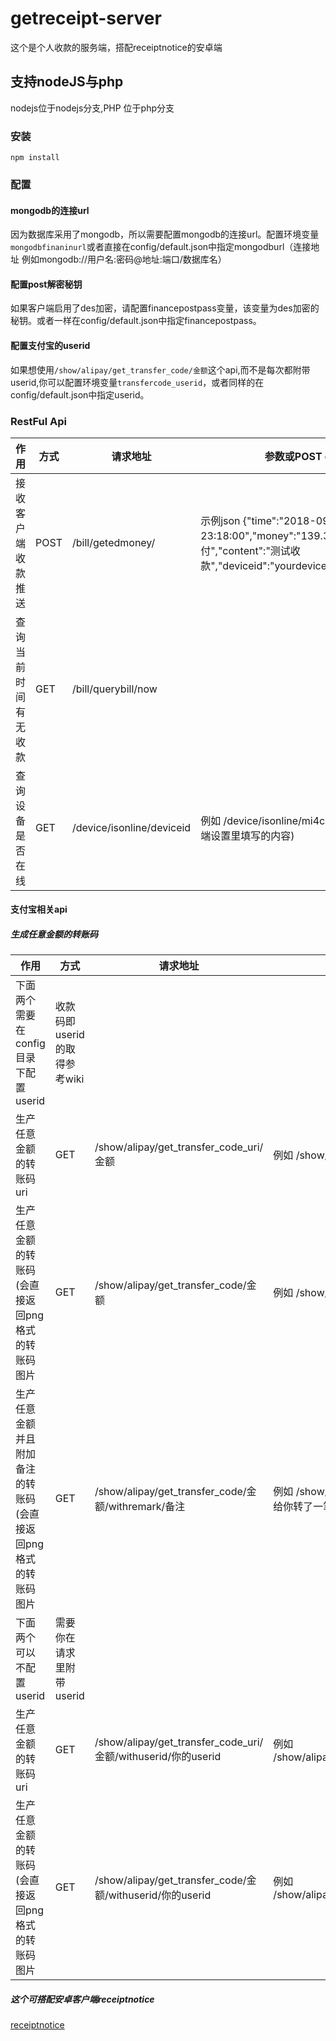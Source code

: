 # getreceipt-server
这个是个人收款的服务端，搭配receiptnotice的安卓端

## 支持nodeJS与php
nodejs位于nodejs分支,PHP 位于php分支

### 安装

`npm install`

### 配置

#### mongodb的连接url
因为数据库采用了mongodb，所以需要配置mongodb的连接url。配置环境变量`mongodbfinaninurl`或者直接在config/default.json中指定mongodburl（连接地址 例如mongodb://用户名:密码@地址:端口/数据库名）

#### 配置post解密秘钥

如果客户端启用了des加密，请配置financepostpass变量，该变量为des加密的秘钥。或者一样在config/default.json中指定financepostpass。

#### 配置支付宝的userid

如果想使用`/show/alipay/get_transfer_code/金额`这个api,而不是每次都附带userid,你可以配置环境变量`transfercode_userid`，或者同样的在config/default.json中指定userid。

### RestFul Api
| 作用 | 方式 | 请求地址 | 参数或POST data |
|-|-|-|-|
|接收客户端收款推送 | POST | /bill/getedmoney/ | 示例json {"time":"2018-09-20 23:18:00","money":"139.34","title":"微信支付","content":"测试收款","deviceid":"yourdeviceid","encrypt":"0"} |
|查询当前时间有无收款 | GET | /bill/querybill/now| |
|查询设备是否在线 | GET | /device/isonline/deviceid | 例如 /device/isonline/mi4c (deviceid为客户端设置里填写的内容) |

#### 支付宝相关api
##### 生成任意金额的转账码
| 作用 | 方式 | 请求地址 | 参数或POST data |
|-|-|-|-|
|下面两个需要在config目录下配置userid|收款码即userid的取得参考wiki| | |
|生产任意金额的转账码uri|GET|/show/alipay/get_transfer_code_uri/金额|例如 /show/alipay/get_transfer_code_uri/66.66|
|生产任意金额的转账码(会直接返回png格式的转账码图片|GET|/show/alipay/get_transfer_code/金额|例如 /show/alipay/get_transfer_code_uri/66.66|
|生产任意金额并且附加备注的转账码(会直接返回png格式的转账码图片|GET|/show/alipay/get_transfer_code/金额/withremark/备注|例如 /show/alipay/get_transfer_code_uri/66.66/withremark/我给你转了一笔钱|
|下面两个可以不配置userid|需要你在请求里附带userid| | |
|生产任意金额的转账码uri|GET|/show/alipay/get_transfer_code_uri/金额/withuserid/你的userid|例如 /show/alipay/get_transfer_code_uri/66.66/withuserid/735648|
|生产任意金额的转账码(会直接返回png格式的转账码图片|GET|/show/alipay/get_transfer_code/金额/withuserid/你的userid|例如 /show/alipay/get_transfer_code_uri/66.66/withuserid/735648|



##### 这个可搭配安卓客户端receiptnotice
[receiptnotice](https://github.com/WeihuaGu/receiptnotice)
